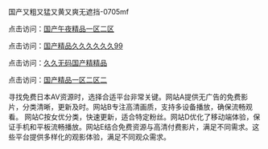 国产又粗又猛又黄又爽无遮挡-0705mf

点击访问：<a href="https://cfad.pages.dev/">国产午夜精品一区二区</a>

点击访问：<a href="https://gfd-5xg.pages.dev/">国产精品久久久久久久99</a>

点击访问：<a href="https://fdhf-454.pages.dev/">久久无码国产精精品</a>

点击访问：<a href="https://bered.pages.dev/">国产精品一区二区二</a>

寻找免费日本AV资源时，选择合适平台非常关键。网站A提供无广告的免费影片，分类清晰，更新及时。网站B专注高清画质，支持多设备播放，确保流畅观看。
网站C按女优分类，快速更新，适合特定粉丝。网站D优化了移动端体验，保证手机和平板流畅播放。网站E结合免费资源与高清付费影片，满足不同需求。这些平台提供多样化的观影体验，满足不同观众需求。

<span style="display:none;">[Canonical link](https://github.com/jj20250705/jj5 ）</span>
